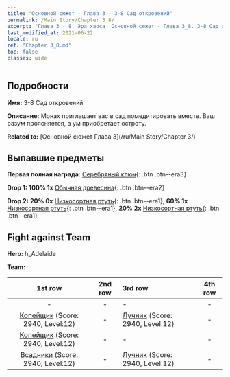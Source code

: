 ```yaml
---
title: "Основной сюжет - Глава 3 - 3-8 Сад откровений"
permalink: /Main Story/Chapter 3_8/
excerpt: "Глава 3 - 8. Эра хаоса  Основной сюжет - Глава 3_8. 3-8 Сад откровений"
last_modified_at: 2021-06-22
locale: ru
ref: "Chapter 3_8.md"
toc: false
classes: wide
---
```


## Подробности

 **Имя:** 3-8 Сад откровений

 **Описание:** Монах приглашает вас в сад помедитировать вместе. Ваш разум проясняется, а ум приобретает остроту.

 **Related to:** [Основной сюжет Глава 3](/ru/Main Story/Chapter 3/)

## Выпавшие предметы

 **Первая полная награда:** [Серебряный ключ](/ItemsRU/con_693/){: .btn .btn--era3}

 **Drop 1:** **100% 1x** [Обычная древесина](/ItemsRU/mat_7/){: .btn .btn--era2}

 **Drop 2:** **20% 0x** [Низкосортная ртуть](/ItemsRU/mat_2/){: .btn .btn--era1}, **60% 1x** [Низкосортная ртуть](/ItemsRU/mat_2/){: .btn .btn--era1}, **20% 2x** [Низкосортная ртуть](/ItemsRU/mat_2/){: .btn .btn--era1}


## Fight against Team
 **Hero:** h_Adelaide

 **Team:**


  | 1st row | 2nd row | 3rd row | 4th row |
  |:----:|:----:|:----|:----:|
  | - | - | - | - |
  | [Копейщик](/ru/units/Pikeman/) (Score: 2940, Level:12)  | - | [Лучник](/ru/units/Marksman/) (Score: 2940, Level:12)  | - |
  | [Копейщик](/ru/units/Pikeman/) (Score: 2940, Level:12)  | - | - | - |
  | [Всадники](/ru/units/Cavalier/) (Score: 2940, Level:12)  | - | [Лучник](/ru/units/Marksman/) (Score: 2940, Level:12)  | - |



